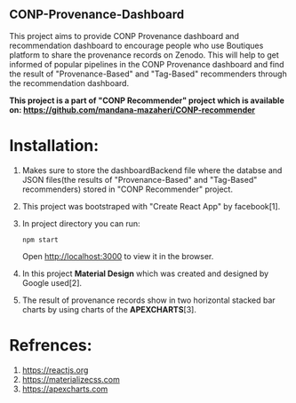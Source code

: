 ## CONP-Provenance-Dashboard
This project aims to provide CONP Provenance dashboard and recommendation dashboard to encourage people who use Boutiques platform to share the provenance records on Zenodo. This will help to get informed of popular pipelines in the CONP Provenance dashboard and find the result of "Provenance-Based" and "Tag-Based" recommenders through the recommendation dashboard.

**This project is a part of "CONP Recommender" project which is available on: https://github.com/mandana-mazaheri/CONP-recommender**

# Installation: 

  1. Makes sure to store the dashboardBackend file where the databse and JSON files(the results of "Provenance-Based" and "Tag-Based" recommenders) stored in "CONP Recommender" project.
  
  2. This project was bootstraped with "Create React App" by facebook[1].
  
  3. In project directory you can run:
  
      `npm start`
      
      Open [http://localhost:3000](http://localhost:3000) to view it in the browser.
      
  4. In this project **Material Design** which was created and designed by Google used[2].
  
  5. The result of provenance records show in two horizontal stacked bar charts by using charts of the **APEXCHARTS**[3].
  
  
  
  
# Refrences:
1. https://reactjs.org
2. https://materializecss.com
3. https://apexcharts.com
